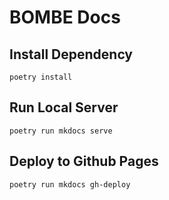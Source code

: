 # BOMBE Docs

## Install Dependency

```
poetry install
```

## Run Local Server

```
poetry run mkdocs serve
```

## Deploy to Github Pages

```
poetry run mkdocs gh-deploy
```
